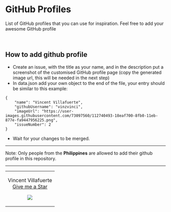 # GitHub Profiles

List of GitHub profiles that you can use for inspiration. Feel free to add your awesome GitHub profile

<br>

## How to add github profile
- Create an issue, with the title as your name, and in the description put a screenshot of the customised GitHub profile page (copy the generated image url, this will be needed in the next step)
- In data.json add your own object to the end of the file, your entry should be similar to this example:
```
{
    "name": "Vincent Villafuerte",
    "githubUsername": "vinzvinci",
    "imageUrl": "https://user-images.githubusercontent.com/73097560/112740493-18eaf700-8fb0-11eb-877e-fa9447956225.png",
    "issueNumber": 2
}
```
- Wait for your changes to be merged.

<hr>

Note: Only people from the **Philippines** are allowed to add their github profile in this repository.

<hr>

<!-- DO NOT EDIT -->
<!--data-section-->
<table width="100%">
  <tr><td align="center"><p>Vincent Villafuerte<br><a href="https://github.com/vinzvinci/vinzvinci">Give me a Star</a></p>
  <img src="https://user-images.githubusercontent.com/73097560/112740493-18eaf700-8fb0-11eb-877e-fa9447956225.png" /><p><a href="https://github.com/surpathcommunity/github-  profiles-list/issues/2"></a></p></td>
  </tr>
</table>
<!--END-->
